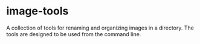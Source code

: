 # image-tools

A collection of tools for renaming and organizing images in a directory. The tools are designed to be used from the command line.
